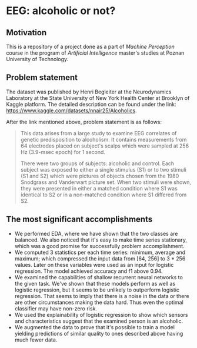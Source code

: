 # EEG: alcoholic or not?

## Motivation

This is a repository of a project done as a part of *Machine Perception* course in the program of *Artificial
Intelligence* master's studies at Poznan University of Technology.

## Problem statement

The dataset was published by Henri Begleiter at the Neurodynamics Laboratory at the State University of New York Health
Center at Brooklyn of Kaggle platform. The detailed description can be found under the
link: https://www.kaggle.com/datasets/nnair25/Alcoholics.

After the link mentioned above, problem statement is as follows:
> This data arises from a large study to examine EEG correlates of genetic predisposition to alcoholism. It contains
> measurements from 64 electrodes placed on subject's scalps which were sampled at 256 Hz (3.9-msec epoch) for 1 second.
>
> There were two groups of subjects: alcoholic and control. Each subject was exposed to either a single stimulus (S1) or
> to two stimuli (S1 and S2) which were pictures of objects chosen from the 1980 Snodgrass and Vanderwart picture set.
> When two stimuli were shown, they were presented in either a matched condition where S1 was identical to S2 or in a
> non-matched condition where S1 differed from S2.

## The most significant accomplishments

- We performed EDA, where we have shown that the two classes are balanced. We also noticed that it's easy to make time
  series stationary, which was a good promise for successfully problem accomplishment.
- We computed 3 statistics per each time series: minimum, average and maximum; which compressed the input data
  from [64, 256] to 3 * 256 values. Later on these variables were used as an input for logistic regression. The model
  achieved accuracy and f1 above 0.94.
- We examined the capabilities of shallow recurrent neural networks to the given task. We've shown that these models
  perform as well as logistic regression, but it seems to be unlikely to outperform logistic regression. That seems to
  imply that there is a noise in the data or there are other circumstances making the data hard. Thus even the optimal
  classifier may have non-zero risk.
- We used the explainability of logistic regression to show which sensors and characteristics suggest that the examined
  person is an alcoholic.
- We augmented the data to prove that it's possible to train a model yielding predictions of similar quality to ones
  described above having much fewer data.